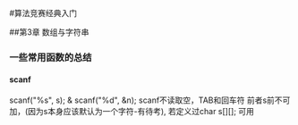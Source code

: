 #算法竞赛经典入门

##第3章 数组与字符串

### 一些常用函数的总结

#### scanf
  scanf("%s", s); & scanf("%d", &n);
  scanf不读取空，TAB和回车符
  前者s前不可加，(因为s本身应该默认为一个字符-有待考),
  若定义过char s[][]; 可用 
